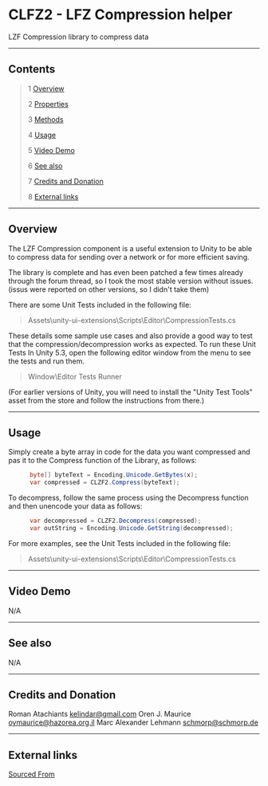 # CLFZ2 - LFZ Compression helper

LZF Compression library to compress data

<!--![](Images/ Game Image.jpg)-->

---------

## Contents

> 1 [Overview](#overview)
>
> 2 [Properties](#properties)
>
> 3 [Methods](#methods)
>
> 4 [Usage](#usage)
>
> 5 [Video Demo](#video-demo)
>
> 6 [See also](#see-also)
>
> 7 [Credits and Donation](#credits-and-donation)
>
> 8 [External links](#external-links)

---------

## Overview

The LZF Compression component is a useful extension to Unity to be able to compress data for sending over a network or for more efficient saving.

The library is complete and has even been patched a few times already through the forum thread, so I took the most stable version without issues. (issus were reported on other versions, so I didn't take them)

There are some Unit Tests included in the following file:
>Assets\unity-ui-extensions\Scripts\Editor\CompressionTests.cs

These details some sample use cases and also provide a good way to test that the compression/decompression works as expected.
To run these Unit Tests In Unity 5.3, open the following editor window from the menu to see the tests and run them.
>Window\Editor Tests Runner

(For earlier versions of Unity, you will need to install the "Unity Test Tools" asset from the store and follow the instructions from there.)

---------

## Usage

Simply create a byte array in code for the data you want compressed and pas it to the Compress function of the Library, as follows:

```csharp
      byte[] byteText = Encoding.Unicode.GetBytes(x);
      var compressed = CLZF2.Compress(byteText);
```

To decompress, follow the same process using the Decompress function and then unencode your data as follows:

```csharp
      var decompressed = CLZF2.Decompress(compressed);
      var outString = Encoding.Unicode.GetString(decompressed);
```

For more examples, see the Unit Tests included in the following file:
>Assets\unity-ui-extensions\Scripts\Editor\CompressionTests.cs

---------

## Video Demo

N/A

---------

## See also

N/A

---------

## Credits and Donation

Roman Atachiants <kelindar@gmail.com>
Oren J. Maurice <oymaurice@hazorea.org.il>
Marc Alexander Lehmann <schmorp@schmorp.de>

---------

## External links

[Sourced From](http://forum.unity3d.com/threads/lzf-compression-and-decompression-for-unity.152579/)
